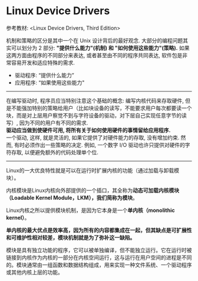 Linux Device Drivers
======

参考教材: <Linux Device Drivers, Third Edition>

机制和策略的区分是其中一个在 Unix 设计背后的最好观念. 大部分的编程问题其实可以划分为 2 部分: **"提供什么能力"(机制) 和 "如何使用这些能力"(策略).** 如果这两方面由程序的不同部分来表达, 或者甚至由不同的程序共同表达, 软件包是非常容易开发和适应特殊的需求.

* 驱动程序: “提供什么能力”
* 应用程序: “如果使用这些能力"

----

在编写驱动时, 程序员应当特别注意这个基础的概念: 编写内核代码来存取硬件, 但是不能强加特别的策略给用户（比如块设备的读写，不能要求用户每次都要读一个块，而是对上层用户察觉不到与字符设备的驱动，对下层自己实现任意字节的读写）, 因为不同的用户有不同的需求.   
**驱动应当做到使硬件可用, 将所有关于如何使用硬件的事情留给应用程序.**    
一个驱动, 这样, 就是灵活的, 如果它提供了对硬件能力的存取, 没有增加约束. 然而, 有时必须作出一些策略的决定. 例如, 一个数字 I/O 驱动也许只提供对硬件的字符存取, 以便避免额外的代码处理单个位.

----

Linux的一大优良特性就是可以在运行时扩展内核的功能（通过加载与卸载模块）。

内核模块是Linux内核向外部提供的一个插口，其全称为**动态可加载内核模块（Loadable Kernel Module，LKM），我们简称为模块**。   

Linux内核之所以提供模块机制，是因为它本身是一个**单内核（monolithic kernel）**。   

**单内核的最大优点是效率高，因为所有的内容都集成在一起，但其缺点是可扩展性和可维护性相对较差，模块机制就是为了弥补这一缺陷。**

模块是具有独立功能的程序，它可以被单独编译，但不能独立运行。它在运行时被链接到内核作为内核的一部分在内核空间运行，这与运行在用户空间的进程是不同的。模块通常由一组函数和数据结构组成，用来实现一种文件系统、一个驱动程序或其他内核上层的功能。  

